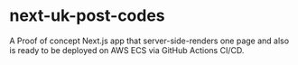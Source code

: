 # next-uk-post-codes
A Proof of concept Next.js app that server-side-renders one page and also is ready to be deployed on AWS ECS via GitHub Actions CI/CD.
